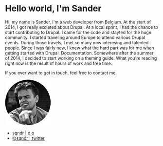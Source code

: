 # Hello world, I'm Sander

Hi, my name is Sander. I'm a web developer from Belgium. At the start of 2014, I got really excieted about Drupal. At a local sprint, I had the chance to start contributing to Drupal. I came for the code and stayted for the huge community. I started traveling around Europe to attend various Drupal events. During those travels, I met so many new interesing and talented people. Since I was fairly new, I knew what the hard part was for me when getting started with Drupal. Documentation. Somewhere after the summer of 2014, I decided to start working on a theming guide. What you're reading right now is the result of hours of work and free time.

If you ever want to get in touch, feel free to contact me.

![A picture of myself](../img/me.png)

- [sqndr | d.o](https://www.drupal.org/u/sqndr)
- [@sqndr | twitter](http://twitter.com/sqndr)
